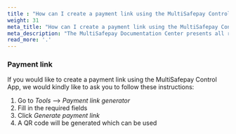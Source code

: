 ```yaml
---
title : "How can I create a payment link using the MultiSafepay Control App?"
weight: 31
meta_title: "How can I create a payment link using the MultiSafepay Control App? - MultiSafepay Docs"
meta_description: "The MultiSafepay Documentation Center presents all relevant information about our Plugins and API. You can also find support pages for payment methods, tools and general questions as well as the contact details of our Support and Integration Teams."
read_more: '.'
---
```


### Payment link

If you would like to create a payment link using the MultiSafepay Control App, we would kindly like to ask you to follow these instructions:

1. Go to _Tools_ --> _Payment link generator_
2. Fill in the required fields
3. Click _Generate payment link_
4. A QR code will be generated which can be used

